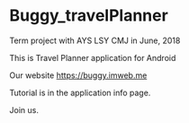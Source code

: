 # Buggy_travelPlanner
Term project with AYS LSY CMJ
in June, 2018

This is Travel Planner application for Android

Our website
https://buggy.imweb.me

Tutorial is in the application info page.

Join us.
